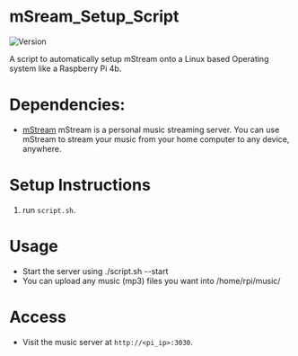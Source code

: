 # mSream_Setup_Script
![Version](https://img.shields.io/badge/version-1.0.0-green.svg)

A script to automatically setup mStream onto a Linux based Operating system like a Raspberry Pi 4b.

# Dependencies:

 - [mStream](https://github.com/IrosTheBeggar/mStream) mStream is a personal music streaming server. You can use mStream to stream your music from your home computer to any device, anywhere.

# Setup Instructions
1. run `script.sh`.


# Usage
- Start the server using ./script.sh --start
- You can upload any music (mp3) files you want into /home/rpi/music/

# Access
- Visit the music server at `http://<pi_ip>:3030`.


